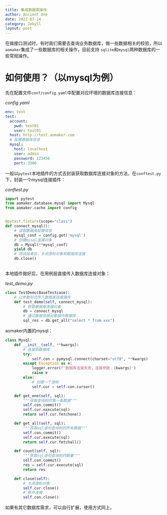 ```yaml
---
title: 集成数据库操作
author: Ancient One
date: 2022-07-14
category: Jekyll
layout: post
---
```


在做接口测试时，有时我们需要去查询业务数据库，做一些数据相关的校验，所以`aomaker`集成了一些数据库的相关操作，目前支持 `sqlite`和`mysql`两种数据库的一些常规操作。

# 如何使用？（以mysql为例）

先在配置文件`conf/config.yaml`中配置对应环境的数据库连接信息：

_config.yaml_

```yaml
env: test
test:
  account:
    pwd: test01
    user: test01
  host: http://test.aomaker.com
  # 配置数据库信息
  mysql:
    host: localhost
    user: admin
    password: 123456
    port: 3306
```

一般以`pytest`本地插件的方式去封装获取数据库连接对象的方法，在`conftest.py`下，封装一个mysql连接插件：

_conftest.py_

```python
import pytest
from aomaker.database.mysql import Mysql
from aomaker.cache import config


@pytest.fixture(scope="class")
def connect_mysql():
    # 读取数据库配置信息
    mysql_conf = config.get('mysql')
    # 创建mysql连接对象
    db = Mysql(**mysql_conf)
    yield db
    # 测试结束后，关闭游标对象和数据库连接
    db.close()
    
```

本地插件做好后，在用例层直接传入数据库连接对象：

_test_demo.py_

```python
class TestDemo(BaseTestcase):
    # 以参数形式传入数据库连接插件
    def test_demo(self, connect_mysql):
        # 获取数据库连接对象
        db = connect_mysql
        # 通过数据连接对象操作数据库
        sql_res = db.get_all("select * from xxx")
```

aomaker内置的mysql：

```python
class Mysql:
    def __init__(self, **kwargs):
        # 连接到数据库
        try:
            self.con = pymysql.connect(charset="utf8", **kwargs)
        except Exception as e:
            logger.error(f'数据库连接失败，连接参数：{kwargs}')
            raise e
        else:
            # 创建一个游标
            self.cur = self.con.cursor()

    def get_one(self, sql):
        """获取查询到的第一条数据"""
        self.con.commit()
        self.cur.execute(sql)
        return self.cur.fetchone()

    def get_all(self, sql):
        """获取sql语句查询到的所有数据"""
        self.con.commit()
        self.cur.execute(sql)
        return self.cur.fetchall()

    def count(self, sql):
        """获取sql语句查询到的数量"""
        self.con.commit()
        res = self.cur.execute(sql)
        return res

    def close(self):
        # 关闭游标对象
        self.cur.close()
        # 断开连接
        self.con.close()
```

如果有其它数据库需求，可以自行扩展，使用方式同上。
